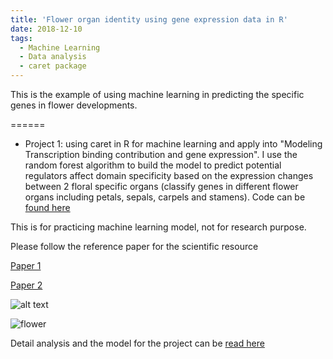 ```yaml
---
title: 'Flower organ identity using gene expression data in R'
date: 2018-12-10
tags:
  - Machine Learning
  - Data analysis
  - caret package 
---
```


This is the example of using machine learning in predicting the specific genes in flower developments. 

======

* Project 1: using caret in R for machine learning and apply into "Modeling Transcription binding contribution and gene expression". I use the random forest algorithm to build the model to predict potential regulators affect domain specificity based on the expression changes between 2 floral specific organs (classify genes in different flower organs including petals, sepals, carpels and stamens). Code can be [found here](https://github.com/donalbonny/MachineLearning_projects/blob/master/flower_model.Rmd)

This is for practicing machine learning model, not for research purpose. 

Please follow the reference paper for the scientific resource

[Paper 1](https://github.com/donalbonny/donalbonny.github.io/blob/master/assets/s41467-018-06772-3.pdf)

[Paper 2](https://github.com/donalbonny/donalbonny.github.io/blob/master/assets/419.full.pdf)
   
   
   
![alt text](https://github.com/donalbonny/donalbonny.github.io/blob/master/figures/2012-12-10-floral-development-2/flower%20prediction.png)

<img src="/blob/master/figures/2012-12-10-floral-development-2/flower%20prediction.png" alt="flower" class="inline"/>


Detail analysis and the model for the project can be [read here](https://github.com/donalbonny/MachineLearning_projects/blob/master/flower_prediction.md)

